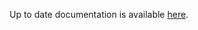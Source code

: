 <!-- DO NOT EDIT THIS FILE MANUALLY -->
<!-- Please read https://github.com/linuxserver/docker-rdesktop/blob/ubuntu-icewm/.github/CONTRIBUTING.md -->
Up to date documentation is available [here](https://github.com/linuxserver/docker-rdesktop/blob/ubuntu-xfce/README.md).
